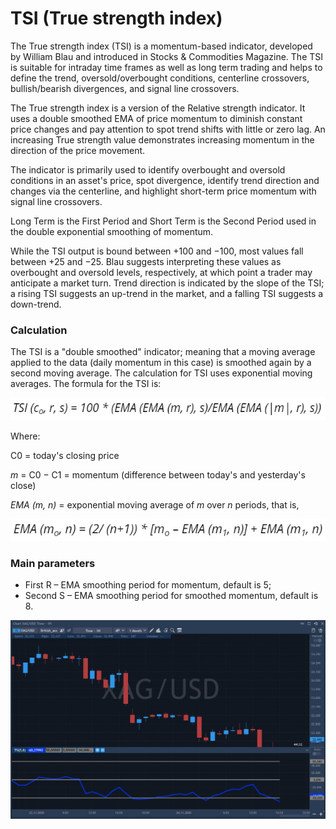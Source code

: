 # TSI \(True strength index\)

The True strength index \(TSI\) is a momentum-based indicator, developed by William Blau and introduced in Stocks & Commodities Magazine. The TSI is suitable for intraday time frames as well as long term trading and helps to define the trend, oversold/overbought conditions, centerline crossovers, bullish/bearish divergences, and signal line crossovers.

The True strength index is a version of the Relative strength indicator. It uses a double smoothed EMA of price momentum to diminish constant price changes and pay attention to spot trend shifts with little or zero lag. An increasing True strength value demonstrates increasing momentum in the direction of the price movement.

The indicator is primarily used to identify overbought and oversold conditions in an asset's price, spot divergence, identify trend direction and changes via the centerline, and highlight short-term price momentum with signal line crossovers.

Long Term is the First Period and Short Term is the Second Period used in the double exponential smoothing of momentum.

While the TSI output is bound between +100 and −100, most values fall between +25 and −25. Blau suggests interpreting these values as overbought and oversold levels, respectively, at which point a trader may anticipate a market turn. Trend direction is indicated by the slope of the TSI; a rising TSI suggests an up-trend in the market, and a falling TSI suggests a down-trend.

### Calculation

The TSI is a "double smoothed" indicator; meaning that a moving average applied to the data \(daily momentum in this case\) is smoothed again by a second moving average. The calculation for TSI uses exponential moving averages. The formula for the TSI is:

![](../../../../.gitbook/assets/image%20%2838%29.png)

Where:

C0 = today's closing price

_m_ = C0 − C1 = momentum \(difference between today's and yesterday's close\)

_EMA \(m, n\)_ = exponential moving average of _m_ over _n_ periods, that is,

![](../../../../.gitbook/assets/image%20%2839%29.png)

### Main parameters

* First R – EMA smoothing period for momentum, default is 5;
* Second S – EMA smoothing period for smoothed momentum, default is 8.

![](../../../../.gitbook/assets/screenshot_2%20%2820%29.jpg)

